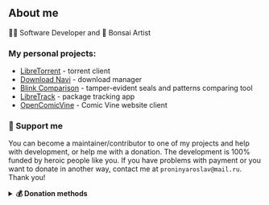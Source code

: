## About me

👨‍💻 Software Developer and 🌳 Bonsai Artist

### My personal projects:

- [LibreTorrent](https://github.com/proninyaroslav/libretorrent) - torrent client
- [Download Navi](https://github.com/TachibanaGeneralLaboratories/download-navi) - download manager
- [Blink Comparison](https://github.com/proninyaroslav/blink-comparison) - tamper-evident seals and patterns comparing tool
- [LibreTrack](https://github.com/proninyaroslav/libretrack) - package tracking app
- [OpenComicVine](https://github.com/proninyaroslav/OpenComicVine) - Comic Vine website client

### 🫶 Support me

You can become a maintainer/contributor to one of my projects and help with development, or help me with a donation. The development is 100% funded by heroic people like you. 
If you have problems with payment or you want to donate in another way, contact me at `proninyaroslav@mail.ru`. Thank you!

<details>
  <summary><b>💰 Donation methods</b></summary>
  
 - **Bitcoin**: `12isaLkH8nZ4DkFguVFeYrGHqQi7EEgUrM `
 - **USDT TRC20**: `TK79fzUYwRtmANuLjk1Zzhz3hjTaFQbxfg`
 - **Monero**: `48j4Mo7J7t51EeBf35Lpdmehmi9chUwzSXxHrnjpRJ6fPQafPWvSCdFafw3rA5ZRWievfYEDToNso8VppbJf2RVH9cdZmHa`
 - **Yandex Money (YooMoney)**: `410011738561939`
 - **Amazon.com eGift Cards**: just choose your amount and type e-mail `proninyaroslav@mail.ru`
in the gift card details https://smile.amazon.com/gp/product/B004LLIKVU/
 - **Liberapay**: [![liberapay](https://liberapay.com/assets/widgets/donate.svg)](https://liberapay.com/proninyaroslav/donate)

</details>
